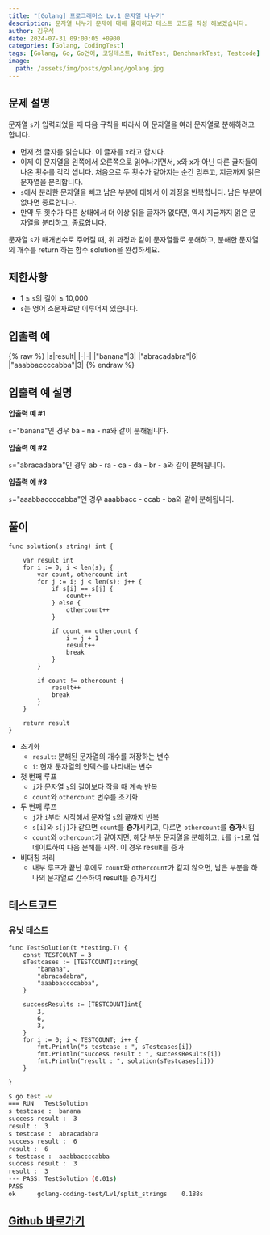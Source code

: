 ```yaml
---
title: "[Golang] 프로그래머스 Lv.1 문자열 나누기"
description: 문자열 나누기 문제에 대해 풀이하고 테스트 코드를 작성 해보겠습니다.
author: 김우석
date: 2024-07-31 09:00:05 +0900
categories: [Golang, CodingTest]
tags: [Golang, Go, Go언어, 코딩테스트, UnitTest, BenchmarkTest, Testcode]
image:
  path: /assets/img/posts/golang/golang.jpg
---
```


## 문제 설명
문자열 `s`가 입력되었을 때 다음 규칙을 따라서 이 문자열을 여러 문자열로 분해하려고 합니다.

- 먼저 첫 글자를 읽습니다. 이 글자를 x라고 합시다.
- 이제 이 문자열을 왼쪽에서 오른쪽으로 읽어나가면서, x와 x가 아닌 다른 글자들이 나온 횟수를 각각 셉니다. 처음으로 두 횟수가 같아지는 순간 멈추고, 지금까지 읽은 문자열을 분리합니다.
- `s`에서 분리한 문자열을 빼고 남은 부분에 대해서 이 과정을 반복합니다. 남은 부분이 없다면 종료합니다.
- 만약 두 횟수가 다른 상태에서 더 이상 읽을 글자가 없다면, 역시 지금까지 읽은 문자열을 분리하고, 종료합니다.

문자열 `s`가 매개변수로 주어질 때, 위 과정과 같이 문자열들로 분해하고, 분해한 문자열의 개수를 return 하는 함수 solution을 완성하세요.

## 제한사항
- 1 ≤ `s`의 길이 ≤ 10,000
- `s`는 영어 소문자로만 이루어져 있습니다.

## 입출력 예
{% raw %}
|s|result|
|-|-|
|"banana"|3|
|"abracadabra"|6|
|"aaabbaccccabba"|3|
{% endraw %}

## 입출력 예 설명
**입출력 예 #1**

`s`="banana"인 경우 ba - na - na와 같이 분해됩니다.

**입출력 예 #2**

`s`="abracadabra"인 경우 ab - ra - ca - da - br - a와 같이 분해됩니다.

**입출력 예 #3**

`s`="aaabbaccccabba"인 경우 aaabbacc - ccab - ba와 같이 분해됩니다.

## 풀이 
```golang
func solution(s string) int {

	var result int
	for i := 0; i < len(s); {
		var count, othercount int
		for j := i; j < len(s); j++ {
			if s[i] == s[j] {
				count++
			} else {
				othercount++
			}

			if count == othercount {
				i = j + 1
				result++
				break
			}
		}

		if count != othercount {
			result++
			break
		}
	}

	return result
}
```
- 초기화
	- `result`: 분해된 문자열의 개수를 저장하는 변수
	- `i`: 현재 문자열의 인덱스를 나타내는 변수
- 첫 번째 루프
	- `i`가 문자열 `s`의 길이보다 작을 때 계속 반복
	- `count`와 `othercount` 변수를 초기화
- 두 번째 루프
	- `j`가 `i`부터 시작해서 문자열 `s`의 끝까지 반복
	- `s[i]`와 `s[j]`가 같으면 `count`를 **증가**시키고, 다르면 `othercount`를 **증가**시킴
	- `count`와 `othercount`가 같아지면, 해당 부분 문자열을 분해하고, `i`를 `j+1`로 업데이트하여 다음 분해를 시작. 이 경우 result를 증가
- 비대칭 처리
	- 내부 루프가 끝난 후에도 `count`와 `othercount`가 같지 않으면, 남은 부분을 하나의 문자열로 간주하여 result를 증가시킴

## 테스트코드
### 유닛 테스트
```golang
func TestSolution(t *testing.T) {
	const TESTCOUNT = 3
	sTestcases := [TESTCOUNT]string{
		"banana",
		"abracadabra",
		"aaabbaccccabba",
	}

	successResults := [TESTCOUNT]int{
		3,
		6,
		3,
	}
	for i := 0; i < TESTCOUNT; i++ {
		fmt.Println("s testcase : ", sTestcases[i])
		fmt.Println("success result : ", successResults[i])
		fmt.Println("result : ", solution(sTestcases[i]))
	}

}
```

```bash
$ go test -v
=== RUN   TestSolution
s testcase :  banana
success result :  3
result :  3
s testcase :  abracadabra
success result :  6
result :  6
s testcase :  aaabbaccccabba
success result :  3
result :  3
--- PASS: TestSolution (0.01s)
PASS
ok      golang-coding-test/Lv1/split_strings    0.188s
```

## [Github 바로가기](https://github.com/kr-goos/coding-test-solutions/tree/master/programmers/Lv1/split_strings)